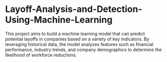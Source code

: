 # Layoff-Analysis-and-Detection-Using-Machine-Learning
This project aims to build a machine learning model that can predict potential layoffs in companies based on a variety of key indicators. By leveraging historical data, the model analyzes features such as financial performance, industry trends, and company demographics to determine the likelihood of workforce reductions.
